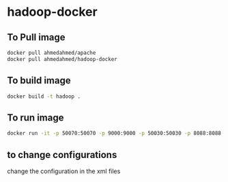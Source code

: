 # hadoop-docker

## To Pull image 

```sh 
docker pull ahmedahmed/apache
docker pull ahmedahmed/hadoop-docker

```

## To build image 
```sh 
docker build -t hadoop .
```

## To run image 
```sh 
docker run -it -p 50070:50070 -p 9000:9000 -p 50030:50030 -p 8088:8088  hadoop
```

## to change configurations 

change the configuration in the xml files 

